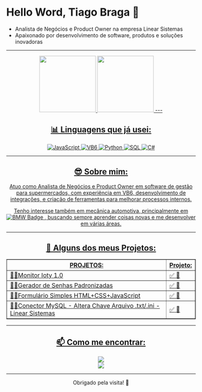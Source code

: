 # Hello Word, Tiago Braga 👋

- Analista de Negócios e Product Owner na empresa Linear Sistemas
- Apaixonado por desenvolvimento de software, produtos e soluções inovadoras

---
 <div align="center">
  <a href="https://github.com/brstiago">
  <img height="150em" src="https://github-readme-stats.vercel.app/api?username=brstiago&show_icons=true&theme=radical&include_all_commits=true&count_private=true"/>
     <img height="150em" src="https://github-readme-stats.vercel.app/api/top-langs/?username=brstiago&layout=compact&langs_count=9&theme=radical"/>
---

## 📊 Linguagens que já usei:

<!-- START LANGUAGE STATS -->
![JavaScript](https://img.shields.io/badge/-JavaScript-F7DF1E?style=flat&logo=javascript&logoColor=black)
![VB6](https://img.shields.io/badge/-VB6-5C2D91?style=flat&logo=visual-basic&logoColor=white)
![Python](https://img.shields.io/badge/-Python-3776AB?style=flat&logo=python&logoColor=white)
![SQL](https://img.shields.io/badge/-SQL-4479A1?style=flat&logo=mysql&logoColor=white)
![C#](https://img.shields.io/badge/-C%23-239120?style=flat&logo=csharp&logoColor=white)
<!-- END LANGUAGE STATS -->

---

## 😎 Sobre mim:

Atuo como Analista de Negócios e Product Owner em software de gestão para supermercados, com experiência em VB6, desenvolvimento de integrações, e criação de ferramentas para melhorar processos internos.

Tenho interesse também em mecânica automotiva, principalmente em <img src="https://aleen42.github.io/badges/src/bmw.svg" alt="BMW Badge"> , buscando sempre aprender coisas novas e me desenvolver em várias áreas.

---

## 🚀 Alguns dos meus Projetos:

<p align="center" >

<table border="1">
<colgroup>
<col><col align="char" char=".">
<thead>
<tr><th> PROJETOS: </th><th>Projeto:</th></tr>
<tbody>


<tr><td>🧑‍💻Monitor Ioty 1.0    </td><td> ✅<a href="https://github.com/brstiago/iOTY-Monitor---Extens-o-Cromhium.git"> 💾</a>   </td></tr>
<tr><td>🧑‍💻Gerador de Senhas Padronizadas   </td><td> ✅<a href="https://github.com/brstiago/Gerador-de-Senhas-.git"> 💾</a>      </td></tr>
<tr><td>🧑‍💻Formulário Simples HTML+CSS+JavaScript  </td><td> ✅<a href="https://github.com/brstiago/Formul-rio-HTML-CSS.git"> 💾</a>   </td></td></tr>
<tr><td>🧑‍💻Conector MySQL - Altera Chave Arquivo .txt/.ini - Linear Sistemas  </td><td> ✅<a href="https://github.com/brstiago/Conector-Banco-Dados-MYSql.git"> 💾</a>   </td></td></tr>


</tbody>
</table>

</p>

---

## 📫 Como me encontrar:

 <a href = "mailto:tiago.braga.com"><img src="https://img.shields.io/badge/Email-000000?style=for-the-badge&logo=apple&logoColor=white" target="_blank"></a>  	
  <a href="https://www.linkedin.com/in/tiago-braga/" target="_blank"><img src="https://img.shields.io/badge/-LinkedIn-%230077B5?style=for-the-badge&logo=linkedin&logoColor=white" target="_blank"></a> 

---

Obrigado pela visita! 🙌
